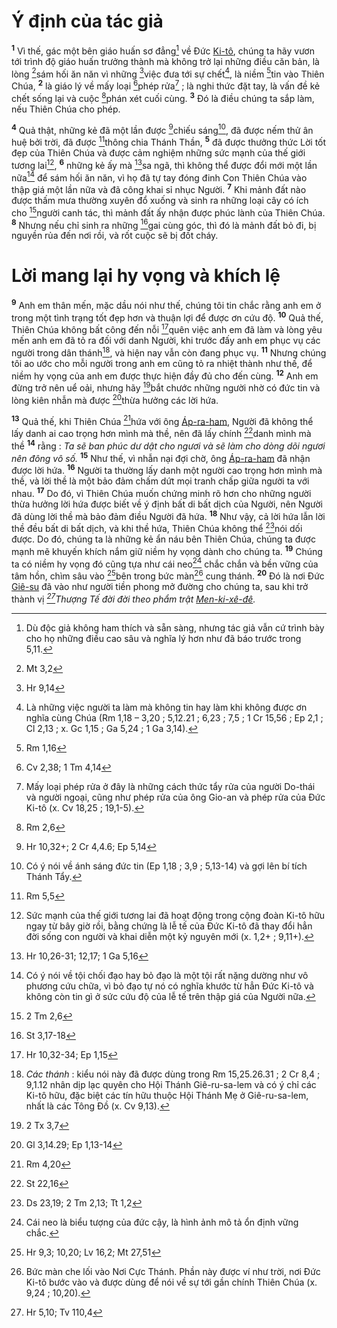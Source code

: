# Ý định của tác giả

<sup><b>1</b></sup> Vì thế, gác một bên giáo huấn sơ đẳng[^1-14ea8549-a944-4f00-8f81-6379f1c15d87] về Đức [Ki-tô](), chúng ta hãy vươn tới trình độ giáo huấn trưởng thành mà không trở lại những điều căn bản, là lòng [^1@-14ea8549-a944-4f00-8f81-6379f1c15d87]sám hối ăn năn vì những [^2@-14ea8549-a944-4f00-8f81-6379f1c15d87]việc đưa tới sự chết[^2-14ea8549-a944-4f00-8f81-6379f1c15d87], là niềm [^3@-14ea8549-a944-4f00-8f81-6379f1c15d87]tin vào Thiên Chúa, <sup><b>2</b></sup> là giáo lý về mấy loại [^4@-14ea8549-a944-4f00-8f81-6379f1c15d87]phép rửa[^3-14ea8549-a944-4f00-8f81-6379f1c15d87] ; là nghi thức đặt tay, là vấn đề kẻ chết sống lại và cuộc [^5@-14ea8549-a944-4f00-8f81-6379f1c15d87]phán xét cuối cùng. <sup><b>3</b></sup> Đó là điều chúng ta sắp làm, nếu Thiên Chúa cho phép.

<sup><b>4</b></sup> Quả thật, những kẻ đã một lần được [^6@-14ea8549-a944-4f00-8f81-6379f1c15d87]chiếu sáng[^4-14ea8549-a944-4f00-8f81-6379f1c15d87], đã được nếm thử ân huệ bởi trời, đã được [^7@-14ea8549-a944-4f00-8f81-6379f1c15d87]thông chia Thánh Thần, <sup><b>5</b></sup> đã được thưởng thức Lời tốt đẹp của Thiên Chúa và được cảm nghiệm những sức mạnh của thế giới tương lai[^5-14ea8549-a944-4f00-8f81-6379f1c15d87], <sup><b>6</b></sup> những kẻ ấy mà [^8@-14ea8549-a944-4f00-8f81-6379f1c15d87]sa ngã, thì không thể được đổi mới một lần nữa[^6-14ea8549-a944-4f00-8f81-6379f1c15d87] để sám hối ăn năn, vì họ đã tự tay đóng đinh Con Thiên Chúa vào thập giá một lần nữa và đã công khai sỉ nhục Người. <sup><b>7</b></sup> Khi mảnh đất nào được thấm mưa thường xuyên đổ xuống và sinh ra những loại cây có ích cho [^9@-14ea8549-a944-4f00-8f81-6379f1c15d87]người canh tác, thì mảnh đất ấy nhận được phúc lành của Thiên Chúa. <sup><b>8</b></sup> Nhưng nếu chỉ sinh ra những [^10@-14ea8549-a944-4f00-8f81-6379f1c15d87]gai cùng góc, thì đó là mảnh đất bỏ đi, bị nguyền rủa đến nơi rồi, và rốt cuộc sẽ bị đốt cháy.

# Lời mang lại hy vọng và khích lệ

<sup><b>9</b></sup> Anh em thân mến, mặc dầu nói như thế, chúng tôi tin chắc rằng anh em ở trong một tình trạng tốt đẹp hơn và thuận lợi để được ơn cứu độ. <sup><b>10</b></sup> Quả thế, Thiên Chúa không bất công đến nỗi [^11@-14ea8549-a944-4f00-8f81-6379f1c15d87]quên việc anh em đã làm và lòng yêu mến anh em đã tỏ ra đối với danh Người, khi trước đấy anh em phục vụ các người trong dân thánh[^7-14ea8549-a944-4f00-8f81-6379f1c15d87], và hiện nay vẫn còn đang phục vụ. <sup><b>11</b></sup> Nhưng chúng tôi ao ước cho mỗi người trong anh em cũng tỏ ra nhiệt thành như thế, để niềm hy vọng của anh em được thực hiện đầy đủ cho đến cùng. <sup><b>12</b></sup> Anh em đừng trở nên uể oải, nhưng hãy [^12@-14ea8549-a944-4f00-8f81-6379f1c15d87]bắt chước những người nhờ có đức tin và lòng kiên nhẫn mà được [^13@-14ea8549-a944-4f00-8f81-6379f1c15d87]thừa hưởng các lời hứa.

<sup><b>13</b></sup> Quả thế, khi Thiên Chúa [^14@-14ea8549-a944-4f00-8f81-6379f1c15d87]hứa với ông [Áp-ra-ham](), Người đã không thể lấy danh ai cao trọng hơn mình mà thề, nên đã lấy chính [^15@-14ea8549-a944-4f00-8f81-6379f1c15d87]danh mình mà thề <sup><b>14</b></sup> rằng : _Ta sẽ ban phúc dư dật cho ngươi và sẽ làm cho dòng dõi ngươi nên đông vô số._ <sup><b>15</b></sup> Như thế, vì nhẫn nại đợi chờ, ông [Áp-ra-ham]() đã nhận được lời hứa. <sup><b>16</b></sup> Người ta thường lấy danh một người cao trọng hơn mình mà thề, và lời thề là một bảo đảm chấm dứt mọi tranh chấp giữa người ta với nhau. <sup><b>17</b></sup> Do đó, vì Thiên Chúa muốn chứng minh rõ hơn cho những người thừa hưởng lời hứa được biết về ý định bất di bất dịch của Người, nên Người đã dùng lời thề mà bảo đảm điều Người đã hứa. <sup><b>18</b></sup> Như vậy, cả lời hứa lẫn lời thề đều bất di bất dịch, và khi thề hứa, Thiên Chúa không thể [^16@-14ea8549-a944-4f00-8f81-6379f1c15d87]nói dối được. Do đó, chúng ta là những kẻ ẩn náu bên Thiên Chúa, chúng ta được mạnh mẽ khuyến khích nắm giữ niềm hy vọng dành cho chúng ta. <sup><b>19</b></sup> Chúng ta có niềm hy vọng đó cũng tựa như cái neo[^8-14ea8549-a944-4f00-8f81-6379f1c15d87] chắc chắn và bền vững của tâm hồn, chìm sâu vào [^17@-14ea8549-a944-4f00-8f81-6379f1c15d87]bên trong bức màn[^9-14ea8549-a944-4f00-8f81-6379f1c15d87] cung thánh. <sup><b>20</b></sup> Đó là nơi Đức [Giê-su]() đã vào như người tiền phong mở đường cho chúng ta, sau khi trở thành vị _[^18@-14ea8549-a944-4f00-8f81-6379f1c15d87]Thượng Tế đời đời theo phẩm trật [Men-ki-xê-đê]()._

[^1-14ea8549-a944-4f00-8f81-6379f1c15d87]: Dù độc giả không ham thích và sẵn sàng, nhưng tác giả vẫn cứ trình bày cho họ những điều cao sâu và nghĩa lý hơn như đã báo trước trong 5,11.

[^2-14ea8549-a944-4f00-8f81-6379f1c15d87]: Là những việc người ta làm mà không tin hay làm khi không được ơn nghĩa cùng Chúa (Rm 1,18 – 3,20 ; 5,12.21 ; 6,23 ; 7,5 ; 1 Cr 15,56 ; Ep 2,1 ; Cl 2,13 ; x. Gc 1,15 ; Ga 5,24 ; 1 Ga 3,14).

[^3-14ea8549-a944-4f00-8f81-6379f1c15d87]: Mấy loại phép rửa ở đây là những cách thức tẩy rửa của người Do-thái và người ngoại, cũng như phép rửa của ông Gio-an và phép rửa của Đức Ki-tô (x. Cv 18,25 ; 19,1-5).

[^4-14ea8549-a944-4f00-8f81-6379f1c15d87]: Có ý nói về ánh sáng đức tin (Ep 1,18 ; 3,9 ; 5,13-14) và gợi lên bí tích Thánh Tẩy.

[^5-14ea8549-a944-4f00-8f81-6379f1c15d87]: Sức mạnh của thế giới tương lai đã hoạt động trong cộng đoàn Ki-tô hữu ngay từ bây giờ rồi, bằng chứng là lễ tế của Đức Ki-tô đã thay đổi hẳn đời sống con người và khai diễn một kỷ nguyên mới (x. 1,2+ ; 9,11+).

[^6-14ea8549-a944-4f00-8f81-6379f1c15d87]: Có ý nói về tội chối đạo hay bỏ đạo là một tội rất nặng dường như vô phương cứu chữa, vì bỏ đạo tự nó có nghĩa khước từ hẳn Đức Ki-tô và không còn tin gì ở sức cứu độ của lễ tế trên thập giá của Người nữa.

[^7-14ea8549-a944-4f00-8f81-6379f1c15d87]: _Các thánh_ : kiểu nói này đã được dùng trong Rm 15,25.26.31 ; 2 Cr 8,4 ; 9,1.12 nhân dịp lạc quyên cho Hội Thánh Giê-ru-sa-lem và có ý chỉ các Ki-tô hữu, đặc biệt các tín hữu thuộc Hội Thánh Mẹ ở Giê-ru-sa-lem, nhất là các Tông Đồ (x. Cv 9,13).

[^8-14ea8549-a944-4f00-8f81-6379f1c15d87]: Cái neo là biểu tượng của đức cậy, là hình ảnh mô tả ổn định vững chắc.

[^9-14ea8549-a944-4f00-8f81-6379f1c15d87]: Bức màn che lối vào Nơi Cực Thánh. Phần này được ví như trời, nơi Đức Ki-tô bước vào và được dùng để nói về sự tới gần chính Thiên Chúa (x. 9,24 ; 10,20).

[^1@-14ea8549-a944-4f00-8f81-6379f1c15d87]: Mt 3,2

[^2@-14ea8549-a944-4f00-8f81-6379f1c15d87]: Hr 9,14

[^3@-14ea8549-a944-4f00-8f81-6379f1c15d87]: Rm 1,16

[^4@-14ea8549-a944-4f00-8f81-6379f1c15d87]: Cv 2,38; 1 Tm 4,14

[^5@-14ea8549-a944-4f00-8f81-6379f1c15d87]: Rm 2,6

[^6@-14ea8549-a944-4f00-8f81-6379f1c15d87]: Hr 10,32+; 2 Cr 4,4.6; Ep 5,14

[^7@-14ea8549-a944-4f00-8f81-6379f1c15d87]: Rm 5,5

[^8@-14ea8549-a944-4f00-8f81-6379f1c15d87]: Hr 10,26-31; 12,17; 1 Ga 5,16

[^9@-14ea8549-a944-4f00-8f81-6379f1c15d87]: 2 Tm 2,6

[^10@-14ea8549-a944-4f00-8f81-6379f1c15d87]: St 3,17-18

[^11@-14ea8549-a944-4f00-8f81-6379f1c15d87]: Hr 10,32-34; Ep 1,15

[^12@-14ea8549-a944-4f00-8f81-6379f1c15d87]: 2 Tx 3,7

[^13@-14ea8549-a944-4f00-8f81-6379f1c15d87]: Gl 3,14.29; Ep 1,13-14

[^14@-14ea8549-a944-4f00-8f81-6379f1c15d87]: Rm 4,20

[^15@-14ea8549-a944-4f00-8f81-6379f1c15d87]: St 22,16

[^16@-14ea8549-a944-4f00-8f81-6379f1c15d87]: Ds 23,19; 2 Tm 2,13; Tt 1,2

[^17@-14ea8549-a944-4f00-8f81-6379f1c15d87]: Hr 9,3; 10,20; Lv 16,2; Mt 27,51

[^18@-14ea8549-a944-4f00-8f81-6379f1c15d87]: Hr 5,10; Tv 110,4
